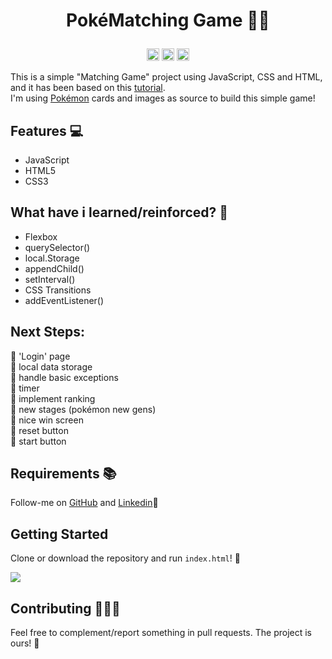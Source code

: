 <h1><p align="center">PokéMatching Game 🌱🧩</p></h1>
<p align="center"><code><img height="20" src="https://cdn.jsdelivr.net/gh/devicons/devicon/icons/javascript/javascript-original.svg"></code>
<code><img height="20" src="https://cdn.jsdelivr.net/gh/devicons/devicon/icons/css3/css3-original.svg"></code>
<code><img height="20" src="https://cdn.jsdelivr.net/gh/devicons/devicon/icons/html5/html5-original.svg"></code>
</p>

This is a simple "Matching Game" project using JavaScript, CSS and HTML, and it has been based on this [tutorial](https://www.youtube.com/watch?v=NV88N1r2Qkg).</br>
I'm using [Pokémon](https://www.pokemon.com/) cards and images as source to build this simple game!

## Features 💻

-   JavaScript
-   HTML5
-   CSS3

## What have i learned/reinforced? 🤨

-   Flexbox
-   querySelector()
-   local.Storage
-   appendChild()
-   setInterval()
-   CSS Transitions
-   addEventListener()

## Next Steps:
🔋 'Login' page</br>
🔋 local data storage</br>
🔋 handle basic exceptions</br>
🔋 timer</br>
🪫 implement ranking</br>
🪫 new stages (pokémon new gens)</br>
🪫 nice win screen</br>
🪫 reset button</br>
🪫 start button

## Requirements 📚

Follow-me on [GitHub](https://github.com/zec4o/)  and [Linkedin](http://www.linkedin.com.br/in/jose-malty)🤣

## Getting Started

Clone or download the repository and run ```index.html```! 🤖

<kbd> <img src="https://user-images.githubusercontent.com/50798883/197306866-bb1e7d1a-5b8f-4605-8d68-b4b1f8c7948a.gif" /> </kbd>

## Contributing 👨‍💻🤝

Feel free to complement/report something in pull requests. The project is ours! 🤝
